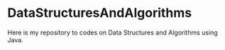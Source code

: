 # DataStructuresAndAlgorithms
Here is my repository to codes on Data Structures and Algorithms using Java. 
